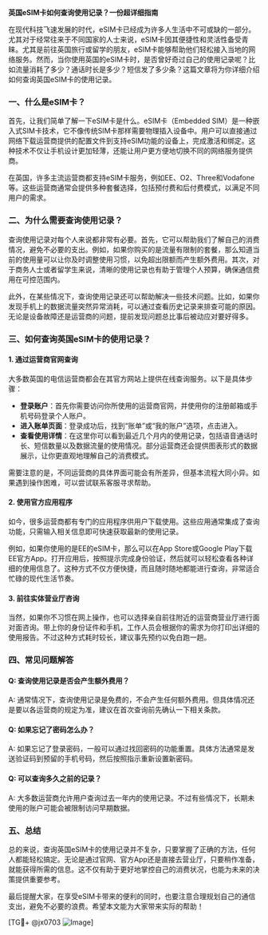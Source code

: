 **英国eSIM卡如何查询使用记录？一份超详细指南**

在现代科技飞速发展的时代，eSIM卡已经成为许多人生活中不可或缺的一部分。尤其对于经常往来于不同国家的人士来说，eSIM卡因其便捷性和灵活性备受青睐。尤其是前往英国旅行或留学的朋友，eSIM卡能够帮助他们轻松接入当地的网络服务。然而，当你使用英国的eSIM卡时，是否曾好奇过自己的使用记录呢？比如流量消耗了多少？通话时长是多少？短信发了多少条？这篇文章将为你详细介绍如何查询英国eSIM卡的使用记录。

### 一、什么是eSIM卡？

首先，让我们简单了解一下eSIM卡是什么。eSIM卡（Embedded SIM）是一种嵌入式SIM卡技术，它不像传统SIM卡那样需要物理插入设备中。用户可以直接通过网络下载运营商提供的配置文件到支持eSIM功能的设备上，完成激活和绑定。这种技术不仅让手机设计更加轻薄，还能让用户更方便地切换不同的网络服务提供商。

在英国，许多主流运营商都支持eSIM卡服务，例如EE、O2、Three和Vodafone等。这些运营商通常会提供多种套餐选择，包括预付费和后付费模式，以满足不同用户的需求。

### 二、为什么需要查询使用记录？

查询使用记录对每个人来说都非常有必要。首先，它可以帮助我们了解自己的消费情况，避免不必要的支出。例如，如果你购买的是流量有限制的套餐，那么知道当前的使用量可以让你及时调整使用习惯，以免超出限额而产生额外费用。其次，对于商务人士或者留学生来说，清晰的使用记录也有助于管理个人预算，确保通信费用在可控范围内。

此外，在某些情况下，查询使用记录还可以帮助解决一些技术问题。比如，如果你发现手机上的数据流量突然异常消耗，可以通过查看历史记录来排查可能的原因。无论是设备故障还是运营商的问题，提前发现问题总比事后被动应对要好得多。

### 三、如何查询英国eSIM卡的使用记录？

#### 1. 通过运营商官网查询

大多数英国的电信运营商都会在其官方网站上提供在线查询服务。以下是具体步骤：

- **登录账户**：首先你需要访问你所使用的运营商官网，并使用你的注册邮箱或手机号码登录个人账户。
- **进入账单页面**：登录成功后，找到“账单”或“我的账户”选项，点击进入。
- **查看使用详情**：在这里你可以看到最近几个月内的使用记录，包括语音通话时长、短信数量以及数据流量的使用情况。部分运营商还会提供图表形式的数据展示，让你更直观地理解自己的消费模式。

需要注意的是，不同运营商的具体界面可能会有所差异，但基本流程大同小异。如果遇到操作困难，可以尝试联系客服寻求帮助。

#### 2. 使用官方应用程序

如今，很多运营商都有专门的应用程序供用户下载使用。这些应用通常集成了查询功能，只需输入相关信息即可快速获取最新的使用记录。

例如，如果你使用的是EE的eSIM卡，那么可以在App Store或Google Play下载EE官方App。打开应用后，按照提示完成身份验证，然后就可以轻松查看各种详细的使用信息了。这种方式不仅方便快捷，而且随时随地都能进行查询，非常适合忙碌的现代生活节奏。

#### 3. 前往实体营业厅咨询

当然，如果你不习惯在网上操作，也可以选择亲自前往附近的运营商营业厅进行面对面咨询。带上你的身份证件和手机，工作人员会根据你的需求为你打印出详细的使用报告。不过这种方式耗时较长，建议事先预约以免白跑一趟。

### 四、常见问题解答

#### Q: 查询使用记录是否会产生额外费用？
A: 通常情况下，查询使用记录是免费的，不会产生任何额外费用。但具体情况还是要以各运营商的规定为准，建议在首次查询前先确认一下相关条款。

#### Q: 如果忘记了密码怎么办？
A: 如果忘记了登录密码，一般可以通过找回密码的功能重置。具体方法通常是发送验证码到预留的手机号码，然后按照指示重新设置新密码。

#### Q: 可以查询多久之前的记录？
A: 大多数运营商允许用户查询过去一年内的使用记录。不过有些情况下，长期未使用的账户可能会被限制访问早期数据。

### 五、总结

总的来说，查询英国eSIM卡的使用记录并不复杂，只要掌握了正确的方法，任何人都能轻松搞定。无论是通过官网、官方App还是直接去营业厅，只要稍作准备，就能获得所需的信息。这不仅有助于更好地掌控自己的消费状况，也能为未来的决策提供重要参考。

最后提醒大家，在享受eSIM卡带来的便利的同时，也要注意合理规划自己的通信支出，避免不必要的浪费。希望本文能为大家带来实际的帮助！

[TG💪+ @jx0703 ![Image](https://github.com/user-attachments/assets/dbca1d08-cadb-493c-b0ec-ad6f7a83f270)]